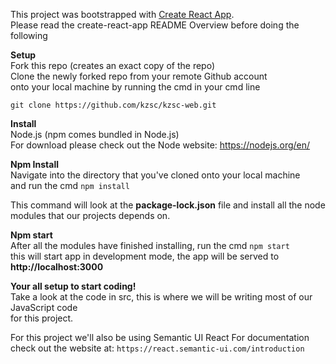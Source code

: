 This project was bootstrapped with [Create React App](https://github.com/facebookincubator/create-react-app).  
Please read the create-react-app README Overview before doing the following  
  
**Setup**  
Fork this repo (creates an exact copy of the repo)  
Clone the newly forked repo from your remote Github account   
onto your local machine by running the cmd in your cmd line  
  
`git clone https://github.com/kzsc/kzsc-web.git`  
  
**Install**  
Node.js (npm comes bundled in Node.js)  
For download please check out the Node website: https://nodejs.org/en/  
  
**Npm Install**   
Navigate into the directory that you've cloned onto your local machine   
and run the cmd `npm install`
  
This command will look at the **package-lock.json** file and install all the node  
modules that our projects depends on.   
  
**Npm start**  
After all the modules have finished installing, run the cmd `npm start`     
this will start app in development mode, the app will be served to **http://localhost:3000**  
  
**Your all setup to start coding!**  
Take a look at the code in src, this is where we will be writing most of our JavaScript code  
for this project.

For this project we'll also be using Semantic UI React
For documentation check out the website at: `https://react.semantic-ui.com/introduction`
